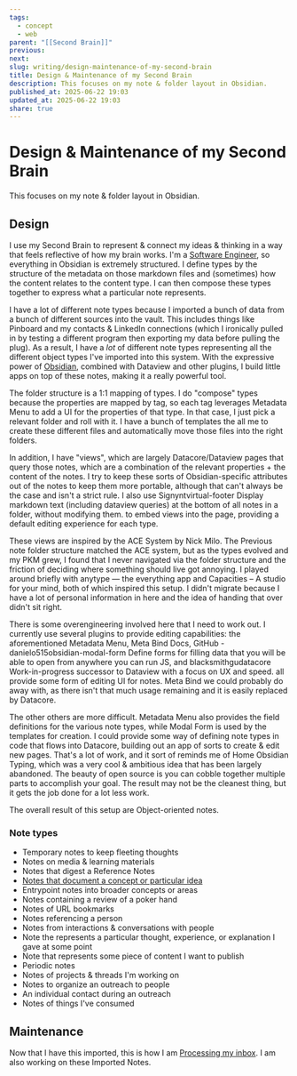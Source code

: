 ```yaml
---
tags:
  - concept
  - web
parent: "[[Second Brain]]"
previous:
next:
slug: writing/design-maintenance-of-my-second-brain
title: Design & Maintenance of my Second Brain
description: This focuses on my note & folder layout in Obsidian.
published_at: 2025-06-22 19:03
updated_at: 2025-06-22 19:03
share: true
---
```


# Design & Maintenance of my Second Brain

This focuses on my note & folder layout in Obsidian.

## Design

I use my Second Brain to represent & connect my ideas & thinking in a way that feels reflective of how my brain works. I'm a [Software Engineer](/vault/writing/software-engineering.md), so everything in Obsidian is extremely structured. I define types by the structure of the metadata on those markdown files and (sometimes) how the content relates to the content type. I can then compose these types together to express what a particular note represents.

I have a lot of different note types because I imported a bunch of data from a bunch of different sources into the vault. This includes things like Pinboard and my contacts & LinkedIn connections (which I ironically pulled in by testing a different program then exporting my data before pulling the plug). As a result, I have a _lot_ of different note types representing all the different object types I've imported into this system. With the expressive power of [Obsidian](/vault/writing/obsidian.md), combined with Dataview and other plugins, I build little apps on top of these notes, making it a really powerful tool.

The folder structure is a 1:1 mapping of types. I do "compose" types because the properties are mapped by tag, so each tag leverages Metadata Menu to add a UI for the properties of that type. In that case, I just pick a relevant folder and roll with it. I have a bunch of templates the all me to create these different files and automatically move those files into the right folders.

In addition, I have "views", which are largely Datacore/Dataview pages that query those notes, which are a combination of the relevant properties + the content of the notes. I try to keep these sorts of Obsidian-specific attributes out of the notes to keep them more portable, although that can't always be the case and isn't a strict rule. I also use Signyntvirtual-footer Display markdown text (including dataview queries) at the bottom of all notes in a folder, without modifying them. to embed views into the page, providing a default editing experience for each type.

These views are inspired by the ACE System by Nick Milo. The Previous note folder structure matched the ACE system, but as the types evolved and my PKM grew, I found that I never navigated via the folder structure and the friction of deciding where something should live got annoying. I played around briefly with anytype — the everything app and Capacities – A studio for your mind, both of which inspired this setup. I didn't migrate because I have a lot of personal information in here and the idea of handing that over didn't sit right.

There is some overengineering involved here that I need to work out. I currently use several plugins to provide editing capabilities: the aforementioned Metadata Menu, Meta Bind Docs, GitHub - danielo515obsidian-modal-form Define forms for filling data that you will be able to open from anywhere you can run JS, and blacksmithgudatacore Work-in-progress successor to Dataview with a focus on UX and speed. all provide some form of editing UI for notes. Meta Bind we could probably do away with, as there isn't that much usage remaining and it is easily replaced by Datacore.

The other others are more difficult. Metadata Menu also provides the field definitions for the various note types, while Modal Form is used by the templates for creation. I could provide some way of defining note types in code that flows into Datacore, building out an app of sorts to create & edit new pages. That's a lot of work, and it sort of reminds me of Home  Obsidian Typing, which was a very cool & ambitious idea that has been largely abandoned. The beauty of open source is you can cobble together multiple parts to accomplish your goal. The result may not be the cleanest thing, but it gets the job done for a lot less work.

 The overall result of this setup are Object-oriented notes.

### Note types

- Temporary notes to keep fleeting thoughts
- Notes on media & learning materials
- Notes that digest a Reference Notes
- [Notes that document a concept or particular idea](/vault/writing/notes-that-document-a-concept-or-particular-idea.md)
- Entrypoint notes into broader concepts or areas
- Notes containing a review of a poker hand
- Notes of URL bookmarks
- Notes referencing a person
- Notes from interactions & conversations with people
- Note the represents a particular thought, experience, or explanation I gave at some point
- Note that represents some piece of content I want to publish
- Periodic notes
- Notes of projects & threads I'm working on
- Notes to organize an outreach to people
- An individual contact during an outreach
- Notes of things I've consumed

## Maintenance

Now that I have this imported, this is how I am [Processing my inbox](/vault/writing/processing-my-inbox.md). I am also working on these Imported Notes.